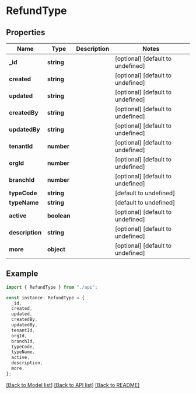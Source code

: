 # RefundType

## Properties

| Name            | Type        | Description | Notes                             |
| --------------- | ----------- | ----------- | --------------------------------- |
| **\_id**        | **string**  |             | [optional] [default to undefined] |
| **created**     | **string**  |             | [optional] [default to undefined] |
| **updated**     | **string**  |             | [optional] [default to undefined] |
| **createdBy**   | **string**  |             | [optional] [default to undefined] |
| **updatedBy**   | **string**  |             | [optional] [default to undefined] |
| **tenantId**    | **number**  |             | [optional] [default to undefined] |
| **orgId**       | **number**  |             | [optional] [default to undefined] |
| **branchId**    | **number**  |             | [optional] [default to undefined] |
| **typeCode**    | **string**  |             | [default to undefined]            |
| **typeName**    | **string**  |             | [default to undefined]            |
| **active**      | **boolean** |             | [optional] [default to undefined] |
| **description** | **string**  |             | [optional] [default to undefined] |
| **more**        | **object**  |             | [optional] [default to undefined] |

## Example

```typescript
import { RefundType } from "./api";

const instance: RefundType = {
  _id,
  created,
  updated,
  createdBy,
  updatedBy,
  tenantId,
  orgId,
  branchId,
  typeCode,
  typeName,
  active,
  description,
  more,
};
```

[[Back to Model list]](../README.md#documentation-for-models) [[Back to API list]](../README.md#documentation-for-api-endpoints) [[Back to README]](../README.md)
